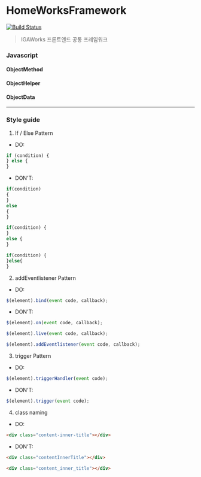 # HomeWorksFramework

[![Build Status](https://travis-ci.com/IGAWorksDev/HomeWorksFramework.svg?token=rwDRrKxKFoGg8k5wwUnr&branch=master)](https://travis-ci.com/IGAWorksDev/HomeWorksFramework)

> IGAWorks 프론트엔드 공통 프레임워크

### Javascript

#### ObjectMethod
#### ObjectHelper
#### ObjectData

----

### Style guide

1. If / Else Pattern

 - DO:
 
 ```javascript
 if (condition) {
 } else {
 }
```

 - DON'T:

 ```javascript
 if(condition)
 {
 }
 else
 {
 }
```

 ```javascript
 if(condition) {
 }
 else {
 }
```

 ```javascript
 if(condition) {
 }else{
 }
```

2. addEventlistener Pattern

 - DO:
 
 ```javascript
 $(element).bind(event code, callback);
```

 - DON'T:
 
 ```javascript
 $(element).on(event code, callback);
```

 ```javascript
 $(element).live(event code, callback);
```

 ```javascript
 $(element).addEventlistener(event code, callback);
```

3. trigger Pattern

 - DO:

 ```javascript
 $(element).triggerHandler(event code);
```

 - DON'T:

 ```javascript
 $(element).trigger(event code);
```

4. class naming

 - DO:

 ```html
 <div class="content-inner-title"></div>
```
 
 - DON'T:
 
 ```html
 <div class="contentInnerTitle"></div>
```

 ```html
 <div class="content_inner_title"></div>
```

